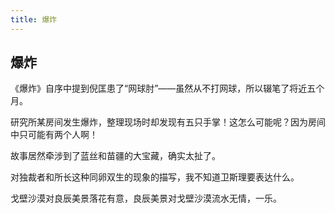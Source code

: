 ```yaml
---
title: 爆炸
---
```


## 爆炸

《爆炸》自序中提到倪匡患了“网球肘”——虽然从不打网球，所以辍笔了将近五个月。

研究所某房间发生爆炸，整理现场时却发现有五只手掌！这怎么可能呢？因为房间中只可能有两个人啊！

故事居然牵涉到了蓝丝和苗疆的大宝藏，确实太扯了。

对独裁者和所长这种同卵双生的现象的描写，我不知道卫斯理要表达什么。

戈壁沙漠对良辰美景落花有意，良辰美景对戈壁沙漠流水无情，一乐。
